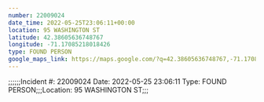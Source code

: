 ```yaml
---
number: 22009024
date_time: 2022-05-25T23:06:11+00:00
location: 95 WASHINGTON ST
latitude: 42.38605636748767
longitude: -71.17085218018426
type: FOUND PERSON
google_maps_link: https://maps.google.com/?q=42.38605636748767,-71.17085218018426
---
```


;;;;;;Incident #: 22009024  Date: 2022-05-25 23:06:11   Type: FOUND PERSON;;;Location: 95 WASHINGTON ST;;;
